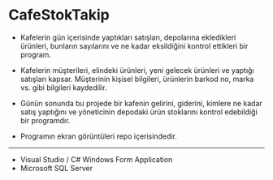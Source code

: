# CafeStokTakip
* Kafelerin gün içerisinde yaptıkları satışları, depolarına ekledikleri ürünleri, bunların sayılarını ve ne kadar eksildiğini kontrol ettikleri bir program.

* Kafelerin müşterileri, elindeki ürünleri, yeni gelecek ürünleri ve yaptığı satışları kapsar. Müşterinin kişisel bilgileri, ürünlerin barkod no, marka vs. gibi bilgileri kaydedilir.

* Günün sonunda bu projede bir kafenin gelirini, giderini, kimlere ne kadar satış yaptığını ve yöneticinin depodaki ürün stoklarını kontrol edebildiği bir programdır.

* Programın ekran görüntüleri repo içerisindedir.

---

* Visual Studio / C# Windows Form Application
* Microsoft SQL Server
